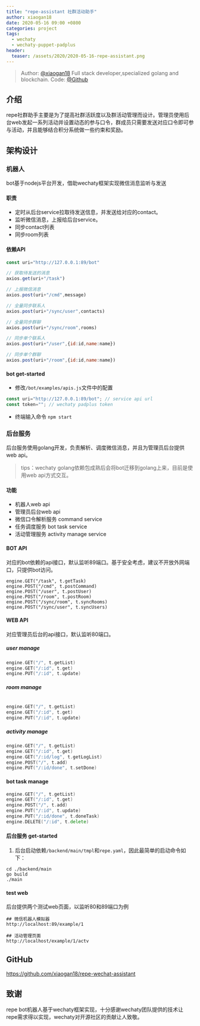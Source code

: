 ```yaml
---
title: "repe-assistant 社群活动助手"
author: xiaogan18
date: 2020-05-16 09:00 +0800
categories: project
tags:
  - wechaty
  - wechaty-puppet-padplus
header:
  teaser: /assets/2020/2020-05-16-repe-assistant.png
---
```


> Author: [@xiaogan18](https://github.com/xiaogan18) Full stack developer,specialized golang and blockchain.
> Code: [@Github](https://github.com/xiaogan18/repe-wechat-assistant)

## 介绍

repe社群助手主要是为了提高社群活跃度以及群活动管理而设计。管理员使用后台web发起一系列活动并设置动态的参与口令，群成员只需要发送对应口令即可参与活动，并且能够结合积分系统做一些约束和奖励。
<!--more-->

## 架构设计

### 机器人

bot基于nodejs平台开发，借助wechaty框架实现微信消息监听与发送

#### 职责

- 定时从后台service拉取待发送信息，并发送给对应的contact。
- 监听微信消息，上报给后台service。
- 同步contact列表
- 同步room列表

#### 依赖API

```javascript
const uri="http://127.0.0.1:89/bot"

// 获取待发送的消息
axios.get(uri+"/task")

// 上报微信消息
axios.post(uri+"/cmd",message)

// 全量同步联系人
axios.post(uri+"/sync/user",contacts)

// 全量同步群聊
axios.post(uri+"/sync/room",rooms)

// 同步单个联系人
axios.post(uri+"/user",{id:id,name:name})

// 同步单个群聊
axios.post(uri+"/room",{id:id,name:name})
```

#### bot get-started

- 修改`/bot/examples/apis.js`文件中的配置

```javascript
const uri="http://127.0.0.1:89/bot"; // service api url
const token=""; // wechaty padplus token
```

- 终端输入命令 `npm start`

### 后台服务

后台服务使用golang开发，负责解析、调度微信消息，并且为管理员后台提供web api。
> tips：wechaty golang依赖包成熟后会将bot迁移到golang上来，目前是使用web api方式交互。

#### 功能

- 机器人web api
- 管理员后台web api
- 微信口令解析服务 command service
- 任务调度服务 bot task service
- 活动管理服务 activity manage service

#### BOT API

对应的bot依赖的api接口，默认监听89端口。基于安全考虑，建议不开放外网端口，只提供bot访问。

```javacript
engine.GET("/task", t.getTask)
engine.POST("/cmd", t.postCommand)
engine.POST("/user", t.postUser)
engine.POST("/room", t.postRoom)
engine.POST("/sync/room", t.syncRooms)
engine.POST("/sync/user", t.syncUsers)
```

#### WEB API

对应管理员后台的api接口，默认监听80端口。

##### user manage

```go
engine.GET("/", t.getList)
engine.GET("/:id", t.get)
engine.PUT("/:id", t.update)
```

##### room manage

```go

engine.GET("/", t.getList)
engine.GET("/:id", t.get)
engine.PUT("/:id", t.update)
```

##### activity manage

```go
engine.GET("/", t.getList)
engine.GET("/:id", t.get)
engine.GET("/:id/log", t.getLogList)
engine.POST("/", t.add)
engine.PUT("/:id/done", t.setDone)
```

#### bot task manage

```go
engine.GET("/", t.getList)
engine.GET("/:id", t.get)
engine.POST("/", t.add)
engine.PUT("/:id", t.update)
engine.PUT("/:id/done", t.doneTask)
engine.DELETE("/:id", t.delete)
```

#### 后台服务 get-started

1. 后台启动依赖`/backend/main/tmpl`和`repe.yaml`，因此最简单的启动命令如下：

```shell
cd ./backend/main
go build
./main
```

#### test web

后台提供两个测试web页面，以监听80和89端口为例

```shell
## 微信机器人模拟器
http://localhost:89/example/1

## 活动管理页面
http://localhost/example/1/actv
```

## GitHub

<https://github.com/xiaogan18/repe-wechat-assistant>

## 致谢

repe bot机器人基于wechaty框架实现，十分感谢wechaty团队提供的技术让repe需求得以实现，wechaty对开源社区的贡献让人致敬。

